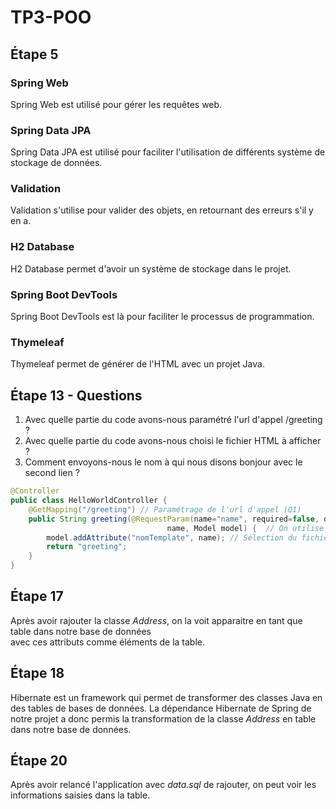 # TP3-POO  

## Étape 5

### Spring Web  
Spring Web est utilisé pour gérer les requêtes web.  
  
  
### Spring Data JPA  
Spring Data JPA est utilisé pour faciliter l'utilisation de différents système de stockage de données.  
  
  
### Validation  
Validation s'utilise pour valider des objets, en retournant des erreurs s'il y en a.  
  
  
### H2 Database  
H2 Database permet d'avoir un système de stockage dans le projet.  
  
  
### Spring Boot DevTools  
Spring Boot DevTools est là pour faciliter le processus de programmation.  
  
  
### Thymeleaf  
Thymeleaf permet de générer de l'HTML avec un projet Java.

## Étape 13 - Questions

1. Avec quelle partie du code avons-nous paramétré l'url d'appel /greeting ?
2. Avec quelle partie du code avons-nous choisi le fichier HTML à afficher ?
3. Comment envoyons-nous le nom à qui nous disons bonjour avec le second lien ?

```Java
@Controller
public class HelloWorldController {
    @GetMapping("/greeting") // Paramétrage de l'url d'appel (Q1)
    public String greeting(@RequestParam(name="name", required=false, defaultValue="World") String 
                                   name, Model model) {  // On utilise @RequestParam pour envoyer le nom (Q3)
        model.addAttribute("nomTemplate", name); // Sélection du fichier HTML à afficher (Q2)
        return "greeting";
    }
}
```

## Étape 17

Après avoir rajouter la classe *Address*, on la voit apparaitre en tant que table dans notre base de données  
avec ces attributs comme éléments de la table.

## Étape 18

Hibernate est un framework qui permet de transformer des classes Java en des tables de bases de données. 
La dépendance Hibernate de Spring de notre projet a donc permis la transformation de la classe *Address*
en table dans notre base de données.

## Étape 20
Après avoir relancé l'application avec *data.sql* de rajouter, on peut voir les informations saisies dans la table.
